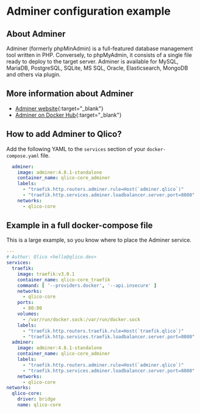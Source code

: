 # Adminer configuration example

## About Adminer

Adminer (formerly phpMinAdmin) is a full-featured database management tool
written in PHP. Conversely, to phpMyAdmin, it consists of a single file ready to
deploy to the target server. Adminer is available for MySQL, MariaDB,
PostgreSQL, SQLite, MS SQL, Oracle, Elasticsearch, MongoDB and others via
plugin.

## More information about Adminer

* [Adminer website](https://www.adminer.org/){:target="_blank"}
* [Adminer on Docker Hub](https://hub.docker.com/_/adminer){:target="_blank"}

## How to add Adminer to Qlico?

Add the following YAML to the `services` section of your `docker-compose.yaml`
file.

```yaml title="qlico-core/docker-compose.yaml"
  adminer:
    image: adminer:4.8.1-standalone
    container_name: qlico-core_adminer
    labels:
      - "traefik.http.routers.adminer.rule=Host(`adminer.qlico`)"
      - "traefik.http.services.adminer.loadbalancer.server.port=8080"
    networks:
      - qlico-core
```

## Example in a full docker-compose file

This is a large example, so you know where to place the Adminer service.

```yaml title="qlico-core/docker-compose.yaml"
---
# Author: Qlico <hello@qlico.dev>
services:
  traefik:
    image: traefik:v3.0.1
    container_name: qlico-core_traefik
    command: [ '--providers.docker', '--api.insecure' ]
    networks:
      - qlico-core
    ports:
      - 80:80
    volumes:
      - /var/run/docker.sock:/var/run/docker.sock
    labels:
      - "traefik.http.routers.traefik.rule=Host(`traefik.qlico`)"
      - "traefik.http.services.traefik.loadbalancer.server.port=8080"
  adminer:
    image: adminer:4.8.1-standalone
    container_name: qlico-core_adminer
    labels:
      - "traefik.http.routers.adminer.rule=Host(`adminer.qlico`)"
      - "traefik.http.services.adminer.loadbalancer.server.port=8080"
    networks:
      - qlico-core
networks:
  qlico-core:
    driver: bridge
    name: qlico-core
```
